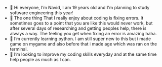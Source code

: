 - 👋 Hi everyone, I’m Navid, I am 19 years old and I'm planning to study software engineering this year!
- 👀 The one thing That I really enjoy about coding is fixing errors. It sometimes goes to a point that you are like this would never work, but after several days of researching
and getting peoples help, there is always a way. The feeling you get when fixing an error is amazing haha.
- 🌱 I’m currently learning python. I am still super new to this but i made game on mygame and also before that i made age which was ran on the terminal.
- 💞️ I’m looking to improve my coding skills everyday and at the same time help people as much as I can.

<!---
Navi-d/Navi-d is a ✨ special ✨ repository because its `README.md` (this file) appears on your GitHub profile.
You can click the Preview link to take a look at your changes.
--->
